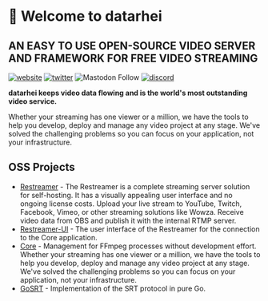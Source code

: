 # 🚀 Welcome to datarhei
## AN EASY TO USE OPEN-SOURCE VIDEO SERVER AND FRAMEWORK FOR FREE VIDEO STREAMING

[![website](https://img.shields.io/badge/Website-datarhei.com-blue)](https://datarhei.com)
[![twitter](https://img.shields.io/twitter/follow/datarhei?label=%40datarhei&style=social)](https://twitter.com/intent/follow?screen_name=datarhei&tw_p=followbutton)
![Mastodon Follow](https://img.shields.io/mastodon/follow/001088089?style=social)
[![discord](https://img.shields.io/discord/669914488723734548?label=Discord&logo=discord)](https://discord.gg/33JCDkPmmj)

**datarhei keeps video data flowing and is the world's most outstanding video service.**

Whether your streaming has one viewer or a million, we have the tools to help you develop, deploy and manage any video project at any stage. We've solved the challenging problems so you can focus on your application, not your infrastructure.

## OSS Projects

- [Restreamer](https://github.com/datarhei/restreamer) - The Restreamer is a complete streaming server solution for self-hosting. It has a visually appealing user interface and no ongoing license costs. Upload your live stream to YouTube, Twitch, Facebook, Vimeo, or other streaming solutions like Wowza. Receive video data from OBS and publish it with the internal RTMP server.
- [Restreamer-UI](https://github.com/datarhei/restreamer-ui) - The user interface of the Restreamer for the connection to the Core application.
- [Core](https://github.com/datarhei/core) - Management for FFmpeg processes without development effort. Whether your streaming has one viewer or a million, we have the tools to help you develop, deploy and manage any video project at any stage. We've solved the challenging problems so you can focus on your application, not your infrastructure.
- [GoSRT](https://github.com/datarhei/gosrt) - Implementation of the SRT protocol in pure Go.



